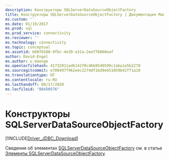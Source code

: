 ```yaml
---
description: Конструкторы SQLServerDataSourceObjectFactory
title: Конструкторы SQLServerDataSourceObjectFactory | Документация Майкрософт
ms.custom: ''
ms.date: 01/19/2017
ms.prod: sql
ms.prod_service: connectivity
ms.reviewer: ''
ms.technology: connectivity
ms.topic: conceptual
ms.assetid: b00f8108-9fbc-4e39-a31a-2eef76060eaf
author: David-Engel
ms.author: v-daenge
ms.openlocfilehash: 41732911ad6142f0c46b9540599c1aba1e5b2270
ms.sourcegitcommit: e700497f962e4c2274df16d9e651059b42ff1a10
ms.translationtype: HT
ms.contentlocale: ru-RU
ms.lasthandoff: 08/17/2020
ms.locfileid: "88450576"
---
```

# <a name="sqlserverdatasourceobjectfactory-constructors"></a>Конструкторы SQLServerDataSourceObjectFactory
[!INCLUDE[Driver_JDBC_Download](../../../includes/driver_jdbc_download.md)]

  Сведения об элементах [SQLServerDataSourceObjectFactory](../../../connect/jdbc/reference/sqlserverdatasourceobjectfactory-class.md) см. в статье [Элементы SQLServerDataSourceObjectFactory](../../../connect/jdbc/reference/sqlserverdatasourceobjectfactory-members.md).  
  
  
